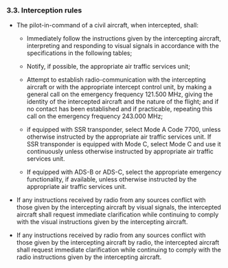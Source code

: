 ### 3.3. **Interception rules**

- The pilot-in-command of a civil aircraft, when intercepted, shall:
  - Immediately follow the instructions given by the intercepting aircraft, interpreting and responding to visual signals in accordance with the specifications in the following tables;

  - Notify, if possible, the appropriate air traffic services unit;
  - Attempt to establish radio-communication with the intercepting aircraft or with the appropriate intercept control unit, by making a general call on the emergency frequency 121.500 MHz, giving the identity of the intercepted aircraft and the nature of the flight; and if no contact has been established and if practicable, repeating this call on the emergency frequency 243.000 MHz;
  - if equipped with SSR transponder, select Mode A Code 7700, unless otherwise instructed by the appropriate air traffic services unit. If SSR transponder is equipped with Mode C, select Mode C and use it continuously unless otherwise instructed by appropriate air traffic services unit.

  - If equipped with ADS-B or ADS-C, select the appropriate emergency functionality, if available, unless otherwise instructed by the appropriate air traffic services unit.

- If any instructions received by radio from any sources conflict with those given by the intercepting aircraft by visual signals, the intercepted aircraft shall request immediate clarification while continuing to comply with the visual instructions given by the intercepting aircraft.
- If any instructions received by radio from any sources conflict with those given by the intercepting aircraft by radio, the intercepted aircraft shall request immediate clarification while continuing to comply with the radio instructions given by the intercepting aircraft.